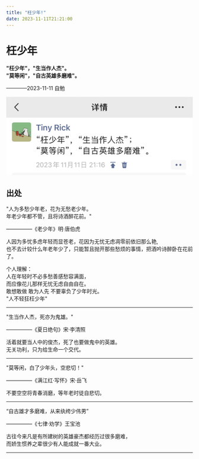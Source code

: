 ```yaml
---
title: "枉少年!"
date: 2023-11-11T21:21:00
---
```


# 枉少年

**"枉少年"，"生当作人杰"。  
"莫等闲"，"自古英雄多磨难"。**

————2023-11-11 自勉

![Alt text](assets/images/image.png)

## 出处

"人为多愁少年老，花为无愁老少年。  
年老少年都不管，且将诗酒醉花前。"  

—————《老少年》明·唐伯虎

人因为多忧多虑年轻而显苍老，花因为无忧无虑凋零前依旧那么艳,  
也不去计较什么年老年少了，只能暂且抛开那些愁烦的事情，把酒吟诗醉卧在花前了。

个人理解：  
人在年轻时不必多愁善感愁容满面，  
而应像花儿那样无忧无虑自由自在。  
敢想敢做 敢为人先 不要辜负了少年时光。  
"人不轻狂枉少年"

---

"生当作人杰，死亦为鬼雄。"  

—————《夏日绝句》宋·李清照

活着就要当人中的俊杰，死了也要做鬼中的英雄。  
无关功利，只为给生命一个交代。  

---

"莫等闲，白了少年头，空悲切！"

—————《满江红·写怀》宋·岳飞

不要空空将青春消磨，等年老时徒自悲切。

---
“自古雄才多磨难，从来纨绔少伟男”  

—————《七律·劝学》王宝池

古往今来凡是有所建树的英雄豪杰都经历过很多磨难，  
而娇生惯养之辈很少有人能成就一番大业。

---
